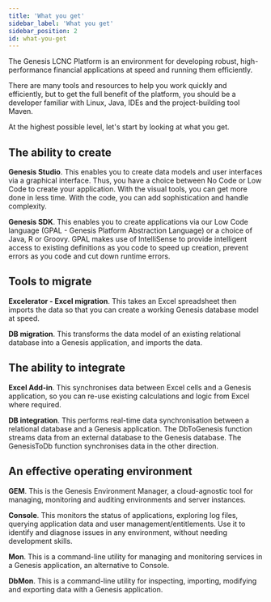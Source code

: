 ```yaml
---
title: 'What you get'
sidebar_label: 'What you get'
sidebar_position: 2
id: what-you-get
---
```


The Genesis LCNC Platform is an environment for developing robust, high-performance financial applications at speed and running them efficiently.

There are many tools and resources to help you work quickly and efficiently, but to get the full benefit of the platform, you should be a developer familiar with Linux, Java, IDEs and the project-building tool Maven.

At the highest possible level, let's start by looking at what you get.

## The ability to create

**Genesis Studio**. This enables you to create data models and user interfaces via a graphical interface. Thus, you have a choice between No Code or Low Code to create your application. With the visual tools, you can get more done in less time. With the code, you can add sophistication and handle complexity.

**Genesis SDK**. This enables you to create applications via our Low Code language (GPAL - Genesis Platform Abstraction Language) or a choice of Java, R or Groovy. GPAL makes use of IntelliSense to provide intelligent access to existing definitions as you code to speed up creation, prevent errors as you code and cut down runtime errors.

## Tools to migrate

**Excelerator - Excel migration**. This takes an Excel spreadsheet then imports the data so that you can create a working Genesis database model at speed.

**DB migration**. This transforms the data model of an existing relational database into a Genesis application, and imports the data.

## The ability to integrate

**Excel Add-in**. This synchronises data between Excel cells and a Genesis application, so you can re-use existing calculations and logic from Excel where required.

**DB integration**. This performs real-time data synchronisation between a relational database and a Genesis application. The DbToGenesis function streams data from an external database to the Genesis database. The GenesisToDb function synchronises data in the other direction.

## An effective operating environment

**GEM**. This is the Genesis Environment Manager, a cloud-agnostic tool for managing, monitoring and auditing environments and server instances.

**Console**. This monitors the status of applications, exploring log files, querying application data and user management/entitlements. Use it to identify and diagnose issues in any environment, without needing development skills.

**Mon**. This is a command-line utility for managing and monitoring services in a Genesis application, an alternative to Console.

**DbMon**. This is a command-line utility for inspecting, importing, modifying and exporting data with a Genesis application.
